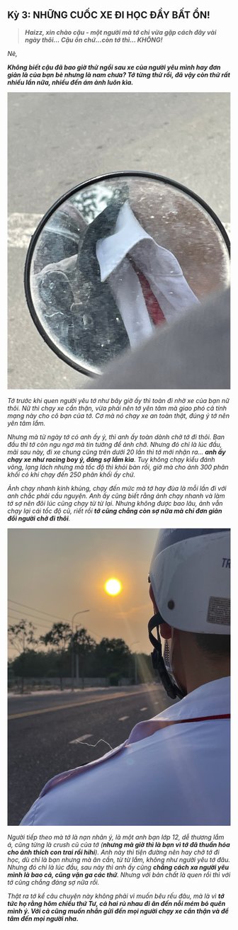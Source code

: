 ## Kỳ 3: NHỮNG CUỐC XE ĐI HỌC ĐẦY BẤT ỔN!

> **_Haizz, xin chào cậu - một người mà tớ chỉ vừa gặp cách đây vài ngày thôi... Cậu ổn chứ...còn tớ thì... KHÔNG!_**

_Nè,_

**_Không biết cậu đã bao giờ thử ngồi sau xe của người yêu mình hay đơn giản là của bạn bè nhưng là nam chưa? Tớ từng thử rồi, đã vậy còn thử rất nhiều lần nữa, nhiều đến ám ảnh luôn kìa._**

![Racing Boy 1](../img/image5.png)

_Tớ trước khi quen người yêu tớ như bây giờ ấy thì toàn đi nhờ xe của bạn nữ thôi. Nữ thì chạy xe cẩn thận, vừa phải nên tớ yên tâm mà giao phó cả tính mạng này cho cô bạn của tớ. Cơ mà nó chạy xe an toàn thật, đúng ý tớ nên yên tâm lắm._

_Nhưng mà từ ngày tớ có anh ấy ý, thì anh ấy toàn dành chở tớ đi thôi. Ban đầu thì tớ còn ngu ngơ mà tin tưởng để ảnh chở. Nhưng đó chỉ là lúc đầu, mãi sau này, đi xe chung cũng trên dưới 20 lần thì tớ mới nhận ra... **anh ấy chạy xe như racing boy ý, đáng sợ lắm kìa**. Tuy không chạy kiểu đánh võng, lạng lách nhưng mà tốc độ thì khỏi bàn rồi, giờ mà cho ảnh 300 phân khối có khi chạy đến 250 phân khối ấy chứ._

_Ảnh chạy nhanh kinh khủng, chạy đến mức mà tớ hay đùa là mỗi lần đi với anh chắc phải cầu nguyện. Anh ấy cũng biết rằng ảnh chạy nhanh và làm tớ sợ nên đôi lúc cũng chạy từ từ lại. Nhưng không được bao lâu, ảnh vẫn chạy lại cái tốc độ cũ, riết rồi **tớ cũng chẳng còn sợ nữa mà chỉ đơn giản đổi người chở đi thôi**._

![Racing Boy 2](../img/image6.png)

_Người tiếp theo mà tớ là nạn nhân ý, là một anh bạn lớp 12, dễ thương lắm á, cũng từng là crush cũ của tớ (**nhưng mà giờ thì là bạn vì tớ đã thuần hóa cho ảnh thích con trai rồi hihi**). Anh này thì tiện đường nên hay chở tớ đi học, dù chỉ là bạn nhưng mà ân cần, từ từ lắm, không như người yêu tớ đâu. Nhưng đó chỉ là lúc đầu, sau này thì anh ấy cũng **chẳng cách xa người yêu mình là bao cả, cũng vặn ga các thứ**. Nhưng với bản chất là quen rồi thì với tớ cũng chẳng đáng sợ nữa rồi._

_Thật ra tớ kể câu chuyện này không phải vì muốn bêu rếu đâu, mà là vì **tớ tức họ rằng hôm chiều thứ Tư, cả hai rủ nhau đi ăn đến nỗi mém bỏ quên mình ý. Với cả cũng muốn nhắn gửi đến mọi người chạy xe cẩn thận và để tâm đến mọi người nha.**_
